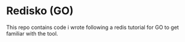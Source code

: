 # Redisko (GO)

This repo contains code i wrote following a redis tutorial for GO to get familiar with the tool.

